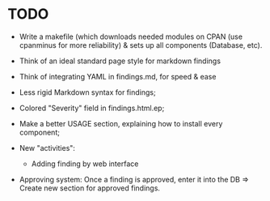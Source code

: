 TODO
=====


* Write a makefile (which downloads needed modules on CPAN (use cpanminus for more reliability) &
	sets up all components (Database, etc).

* Think of an ideal standard page style for markdown findings

* Think of integrating YAML in findings.md, for speed & ease

* Less rigid Markdown syntax for findings;
* Colored "Severity" field in findings.html.ep;

* Make a better USAGE section, explaining how to install every component;

* New "activities":
	* Adding finding by web interface

* Approving system: Once a finding is approved, enter it into the DB
	=> Create new section for approved findings.